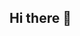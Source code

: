 ## Hi there 👋

<!--
**sbrigham-1996/sbrigham-1996** is a ✨ _special_ ✨ repository because its `README.md` (this file) appears on your GitHub profile.

Here are some ideas to get you started:

- 🔭 I’m currently working on coding!
- 🌱 I’m currently learning coding!
- 👯 I’m looking to collaborate on coding!
- 🤔 I’m looking for help with coding?
- 💬 Ask me about my coding
- 📫 How to reach me: code me
- 😄 Pronouns: coding!
- ⚡ Fun fact: CODING
-->
